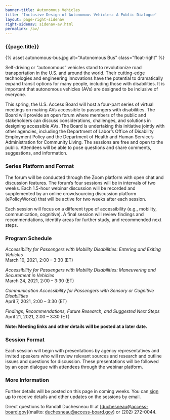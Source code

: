 ```yaml
---
banner-title: Autonomous Vehicles
title: 'Inclusive Design of Autonomous Vehicles: A Public Dialogue'
layout: page-right-sidenav
right-sidenav: sidenav-av.html
permalink: /av/
---
```

### {{page.title}}

{% asset autonomous-bus.jpg alt="Autonomous Bus" class="float-right" %}

Self-driving or “autonomous” vehicles stand to revolutionize road transportation in the U.S. and around the world. Their cutting-edge technologies and engineering innovations have the potential to dramatically expand transit options for many people, including those with disabilities. It is important that autonomous vehicles (AVs) are designed to be inclusive of everyone.   

This spring, the U.S. Access Board will host a four-part series of virtual meetings on making AVs accessible to passengers with disabilities. The Board will provide an open forum where members of the public and stakeholders can discuss considerations, challenges, and solutions in designing accessible AVs. The Board is undertaking this initiative jointly with other agencies, including the Department of Labor’s Office of Disability Employment Policy and the Department of Health and Human Service’s Administration for Community Living. The sessions are free and open to the public. Attendees will be able to pose questions and share comments, suggestions, and information.

### Series Platform and Format 

The forum will be conducted through the Zoom platform with open chat and discussion features. The forum’s four sessions will be in intervals of two weeks. Each 1.5-hour webinar discussion will be recorded and supplemented by an online crowdsourcing discussion platform (ePolicyWorks) that will be active for two weeks after each session. 

Each session will focus on a different type of accessibility (e.g., mobility, communication, cognitive).  A final session will review findings and recommendations, identify areas for further study, and recommended next steps.

### Program Schedule

*Accessibility for Passengers with Mobility Disabilities: Entering and Exiting Vehicles* \
March 10, 2021, 2:00 – 3:30 (ET)

*Accessibility for Passengers with Mobility Disabilities: Maneuvering and Securement in Vehicles* \
March 24, 2021, 2:00 – 3:30 (ET)

*Communication Accessibility for Passengers with Sensory or Cognitive Disabilities* \
April 7, 2021, 2:00 – 3:30 (ET)

*Findings, Recommendations, Future Research, and Suggested Next Steps* \
April 21, 2021, 2:00 – 3:30 (ET)

**Note: Meeting links and other details will be posted at a later date.**

### Session Format 

Each session will begin with presentations by agency representatives and invited speakers who will review relevant sources and research and outline issues and questions for discussion. These presentations will be followed by an open dialogue with attendees through the webinar platform. 

### More Information 

Further details will be posted on this page in coming weeks. You can [sign up](https://public.govdelivery.com/accounts/USACCESS/subscriber/new?topic_id=USACCESS_13) to receive details and other updates on the sessions by email.   

Direct questions to Randall Duchesneau III at [duchesneau@access-board.gov](mailto: duchesneau@access-board.gov) or (202) 272-0044.
